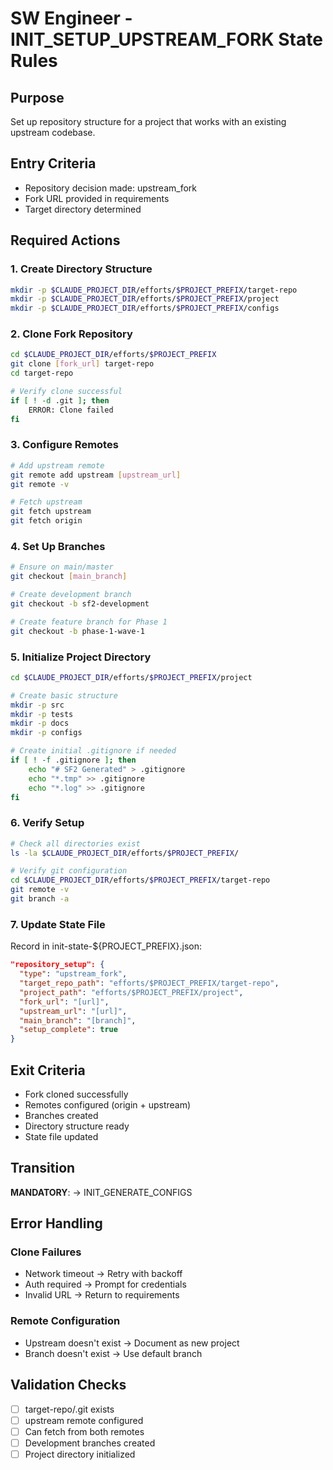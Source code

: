 # SW Engineer - INIT_SETUP_UPSTREAM_FORK State Rules

## Purpose
Set up repository structure for a project that works with an existing upstream codebase.

## Entry Criteria
- Repository decision made: upstream_fork
- Fork URL provided in requirements
- Target directory determined

## Required Actions

### 1. Create Directory Structure
```bash
mkdir -p $CLAUDE_PROJECT_DIR/efforts/$PROJECT_PREFIX/target-repo
mkdir -p $CLAUDE_PROJECT_DIR/efforts/$PROJECT_PREFIX/project
mkdir -p $CLAUDE_PROJECT_DIR/efforts/$PROJECT_PREFIX/configs
```

### 2. Clone Fork Repository
```bash
cd $CLAUDE_PROJECT_DIR/efforts/$PROJECT_PREFIX
git clone [fork_url] target-repo
cd target-repo

# Verify clone successful
if [ ! -d .git ]; then
    ERROR: Clone failed
fi
```

### 3. Configure Remotes
```bash
# Add upstream remote
git remote add upstream [upstream_url]
git remote -v

# Fetch upstream
git fetch upstream
git fetch origin
```

### 4. Set Up Branches
```bash
# Ensure on main/master
git checkout [main_branch]

# Create development branch
git checkout -b sf2-development

# Create feature branch for Phase 1
git checkout -b phase-1-wave-1
```

### 5. Initialize Project Directory
```bash
cd $CLAUDE_PROJECT_DIR/efforts/$PROJECT_PREFIX/project

# Create basic structure
mkdir -p src
mkdir -p tests
mkdir -p docs
mkdir -p configs

# Create initial .gitignore if needed
if [ ! -f .gitignore ]; then
    echo "# SF2 Generated" > .gitignore
    echo "*.tmp" >> .gitignore
    echo "*.log" >> .gitignore
fi
```

### 6. Verify Setup
```bash
# Check all directories exist
ls -la $CLAUDE_PROJECT_DIR/efforts/$PROJECT_PREFIX/

# Verify git configuration
cd $CLAUDE_PROJECT_DIR/efforts/$PROJECT_PREFIX/target-repo
git remote -v
git branch -a
```

### 7. Update State File
Record in init-state-${PROJECT_PREFIX}.json:
```json
"repository_setup": {
  "type": "upstream_fork",
  "target_repo_path": "efforts/$PROJECT_PREFIX/target-repo",
  "project_path": "efforts/$PROJECT_PREFIX/project",
  "fork_url": "[url]",
  "upstream_url": "[url]",
  "main_branch": "[branch]",
  "setup_complete": true
}
```

## Exit Criteria
- Fork cloned successfully
- Remotes configured (origin + upstream)
- Branches created
- Directory structure ready
- State file updated

## Transition
**MANDATORY**: → INIT_GENERATE_CONFIGS

## Error Handling

### Clone Failures
- Network timeout → Retry with backoff
- Auth required → Prompt for credentials
- Invalid URL → Return to requirements

### Remote Configuration
- Upstream doesn't exist → Document as new project
- Branch doesn't exist → Use default branch

## Validation Checks
- [ ] target-repo/.git exists
- [ ] upstream remote configured
- [ ] Can fetch from both remotes
- [ ] Development branches created
- [ ] Project directory initialized